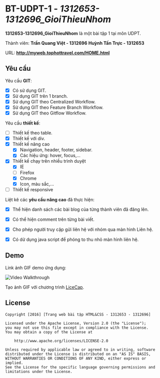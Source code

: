 # BT-UDPT-1 - *1312653-1312696_GioiThieuNhom*

**1312653-1312696_GioiThieuNhom** là một bài tập 1 tại môn UDPT.

Thành viên: **Trần Quang Việt - 1312696**
            **Huỳnh Tấn Trực - 1312653**

URL: **http://myweb.tophottravel.com/HOME.html**

## Yêu cầu

Yêu cầu **GIT**:

* [x] Có sử dụng GIT.
* [x] Sử dụng GIT trên 1 branch.
* [x] Sử dụng GIT theo Centralized Workflow.
* [x] Sử dụng GIT theo Feature Branch Workflow.
* [x] Sử dụng GIT theo Gitflow Workflow.

Yêu cầu **thiết kế**:

* [ ] Thiết kế theo table.
* [x] Thiết kế với div.
* [x] Thiết kế nâng cao
    * [x] Navigation, header, footer, sidebar.
    * [x] Các hiệu ứng: hover, focus,...
* [x] Thiết kế chạy trên nhiều trình duyệt
    * [x] IE
    * [ ] Firefox
    * [x] Chrome
    * [x] Icon, màu sắc,...
* [ ] Thiết kế responsive

Liệt kê các **yêu cầu nâng cao** đã thực hiện:
* [x] Thể hiện danh sách các bài blog của từng thành viên đã đăng lên.
* [x] Có thể hiện comment trên từng bài viết.
* [x] Cho phép người truy cập gửi liên hệ với nhóm qua màn hình Liên hệ.
* [x] Có dử dụng java script để phóng to thu nhỏ màn hình liên hệ.


## Demo

Link ảnh GIF demo ứng dụng:

![Video Walkthrough](demo.gif)

Tạo ảnh GIF với chương trình [LiceCap](http://www.cockos.com/licecap/).


## License

    Copyright [2016] [Trang web bài tập HTML&CSS - 1312653 - 1312696]

    Licensed under the Apache License, Version 2.0 (the "License");
    you may not use this file except in compliance with the License.
    You may obtain a copy of the License at

        http://www.apache.org/licenses/LICENSE-2.0

    Unless required by applicable law or agreed to in writing, software
    distributed under the License is distributed on an "AS IS" BASIS,
    WITHOUT WARRANTIES OR CONDITIONS OF ANY KIND, either express or implied.
    See the License for the specific language governing permissions and
    limitations under the License.
